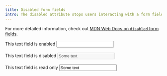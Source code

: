 ```yaml
---
title: Disabled form fields
intro: The disabled attribute stops users interacting with a form field.
---
```


For more detailed information, check out [MDN Web Docs on `disabled` form fields](https://developer.mozilla.org/en-US/docs/Web/HTML/Attributes/disabled).

<form>
    <div>
        <label for="enabled">This text field is enabled</label>
        <input id="enabled" type="text" />
    </div>
    <br />
    <div>
        <label for="disabled">This text field is disabled</label>
        <input id="disabled" value="Some text" type="text"disabled />
    </div>
    <br />
    <div>
        <label for="read-only">This text field is read only</label>
        <input id="read-only" value="Some text" type="text"readonly />
    </div>
</form>
